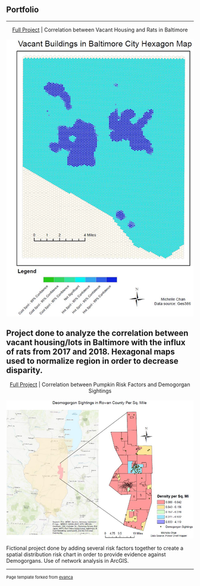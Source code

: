 ## Portfolio
---
<p align="center">
<a href="pdf/lab5part1a-merged.pdf">Full Project</a> | Correlation between Vacant Housing and Rats in Baltimore
<br><br>
<img src="images/ya2.JPG"/>
<br>
  
Project done to analyze the correlation between vacant housing/lots in Baltimore with the influx of rats from 2017 and 2018. Hexagonal maps used to normalize region in order to decrease disparity. 
<br>
---
<p align="center">
<a href="pdf/practical2_pt1-merged.pdf">Full Project</a> | Correlation between Pumpkin Risk Factors and Demogorgan Sightings
<br><br>
<img src="images/practical.JPG"/>
<br>
  
Fictional project done by adding several risk factors together to create a spatial distribution risk chart in order to provide evidence against Demogorgans. Use of network analysis in ArcGIS.
<br>



---
<p style="font-size:11px">Page template forked from <a href="https://github.com/evanca/quick-portfolio">evanca</a></p>
<!-- Remove above link if you don't want to attibute -->


